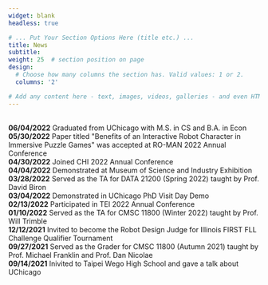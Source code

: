 ```yaml
---
widget: blank
headless: true

# ... Put Your Section Options Here (title etc.) ...
title: News
subtitle:
weight: 25  # section position on page
design:
  # Choose how many columns the section has. Valid values: 1 or 2.
  columns: '2'

# Add any content here - text, images, videos, galleries - and even HTML code!
---
```


<br> <b>06/04/2022</b>  Graduated from UChicago with M.S. in CS and B.A. in Econ
<br> <b>05/30/2022</b>  Paper titled "Benefits of an Interactive Robot Character in Immersive Puzzle Games" was accepted at RO-MAN 2022 Annual Conference
<br> <b>04/30/2022</b>  Joined CHI 2022 Annual Conference
<br> <b>04/04/2022</b>  Demonstrated at Museum of Science and Industry Exhibition
<br> <b>03/28/2022</b>  Served as the TA for DATA 21200 (Spring 2022) taught by Prof. David Biron
<br> <b>03/04/2022</b>  Demonstrated in UChicago PhD Visit Day Demo
<br> <b>02/13/2022</b>  Participated in TEI 2022 Annual Conference
<br> <b>01/10/2022</b>  Served as the TA for CMSC 11800 (Winter 2022) taught by Prof. Will Trimble
<br> <b>12/12/2021</b>  Invited to become the Robot Design Judge for Illinois FIRST FLL Challenge Qualifier Tournament
<br> <b>09/27/2021</b>  Served as the Grader for CMSC 11800 (Autumn 2021) taught by Prof. Michael Franklin and  Prof. Dan Nicolae
<br> <b>09/14/2021</b>  Inivited to Taipei Wego High School and gave a talk about UChicago

  


